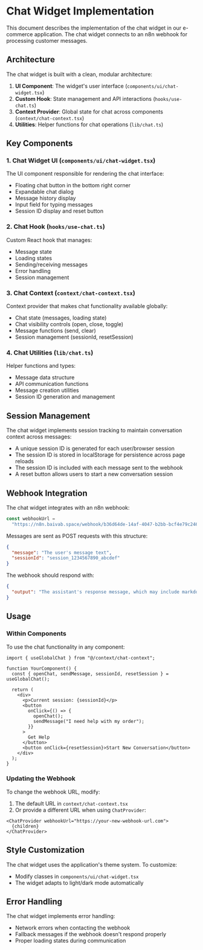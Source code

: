 # Chat Widget Implementation

This document describes the implementation of the chat widget in our e-commerce application. The chat widget connects to an n8n webhook for processing customer messages.

## Architecture

The chat widget is built with a clean, modular architecture:

1. **UI Component**: The widget's user interface (`components/ui/chat-widget.tsx`)
2. **Custom Hook**: State management and API interactions (`hooks/use-chat.ts`)
3. **Context Provider**: Global state for chat across components (`context/chat-context.tsx`)
4. **Utilities**: Helper functions for chat operations (`lib/chat.ts`)

## Key Components

### 1. Chat Widget UI (`components/ui/chat-widget.tsx`)

The UI component responsible for rendering the chat interface:

- Floating chat button in the bottom right corner
- Expandable chat dialog
- Message history display
- Input field for typing messages
- Session ID display and reset button

### 2. Chat Hook (`hooks/use-chat.ts`)

Custom React hook that manages:

- Message state
- Loading states
- Sending/receiving messages
- Error handling
- Session management

### 3. Chat Context (`context/chat-context.tsx`)

Context provider that makes chat functionality available globally:

- Chat state (messages, loading state)
- Chat visibility controls (open, close, toggle)
- Message functions (send, clear)
- Session management (sessionId, resetSession)

### 4. Chat Utilities (`lib/chat.ts`)

Helper functions and types:

- Message data structure
- API communication functions
- Message creation utilities
- Session ID generation and management

## Session Management

The chat widget implements session tracking to maintain conversation context across messages:

- A unique session ID is generated for each user/browser session
- The session ID is stored in localStorage for persistence across page reloads
- The session ID is included with each message sent to the webhook
- A reset button allows users to start a new conversation session

## Webhook Integration

The chat widget integrates with an n8n webhook:

```typescript
const webhookUrl =
  "https://n8n.baivab.space/webhook/b36d64de-14af-4047-b2bb-bcf4e79c246a/chat";
```

Messages are sent as POST requests with this structure:

```json
{
  "message": "The user's message text",
  "sessionId": "session_1234567890_abcdef"
}
```

The webhook should respond with:

```json
{
  "output": "The assistant's response message, which may include markdown formatting"
}
```

## Usage

### Within Components

To use the chat functionality in any component:

```tsx
import { useGlobalChat } from "@/context/chat-context";

function YourComponent() {
  const { openChat, sendMessage, sessionId, resetSession } = useGlobalChat();

  return (
    <div>
      <p>Current session: {sessionId}</p>
      <button
        onClick={() => {
          openChat();
          sendMessage("I need help with my order");
        }}
      >
        Get Help
      </button>
      <button onClick={resetSession}>Start New Conversation</button>
    </div>
  );
}
```

### Updating the Webhook

To change the webhook URL, modify:

1. The default URL in `context/chat-context.tsx`
2. Or provide a different URL when using `ChatProvider`:

```tsx
<ChatProvider webhookUrl="https://your-new-webhook-url.com">
  {children}
</ChatProvider>
```

## Style Customization

The chat widget uses the application's theme system. To customize:

- Modify classes in `components/ui/chat-widget.tsx`
- The widget adapts to light/dark mode automatically

## Error Handling

The chat widget implements error handling:

- Network errors when contacting the webhook
- Fallback messages if the webhook doesn't respond properly
- Proper loading states during communication
